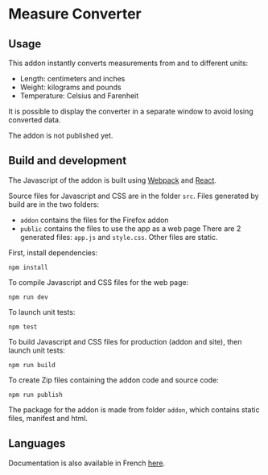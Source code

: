 # Measure Converter

## Usage

This addon instantly converts measurements from and to different units:
* Length: centimeters and inches
* Weight: kilograms and pounds
* Temperature: Celsius and Farenheit

It is possible to display the converter in a separate window to avoid losing converted data.

The addon is not published yet.

## Build and development

The Javascript of the addon is built using [Webpack](https://webpack.js.org) and [React](https://reactjs.org).

Source files for Javascript and CSS are in the folder `src`. 
Files generated by build are in the two folders:
* `addon` contains the files for the Firefox addon
* `public` contains the files to use the app as a web page
There are 2 generated files: `app.js` and `style.css`. Other files are static.

First, install dependencies:

`npm install`

To compile Javascript and CSS files for the web page:

`npm run dev`

To launch unit tests:

`npm test`

To build Javascript and CSS files for production (addon and site), then launch unit tests:

`npm run build`

To create Zip files containing the addon code and source code:

`npm run publish`

The package for the addon is made from folder `addon`, which contains static files, manifest and html.

## Languages

Documentation is also available in French [here](README.fr.md).
